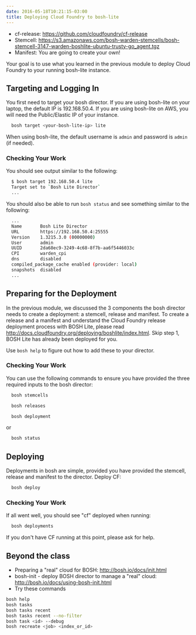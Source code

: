```yaml
---
date: 2016-05-18T10:21:15-03:00
title: Deploying Cloud Foundry to bosh-lite
---
```


- cf-release: https://github.com/cloudfoundry/cf-release
- Stemcell: https://s3.amazonaws.com/bosh-warden-stemcells/bosh-stemcell-3147-warden-boshlite-ubuntu-trusty-go_agent.tgz
- Manifest: You are going to create your own!


Your goal is to use what you learned in the previous module to deploy Cloud Foundry to your running bosh-lite instance.
## Targeting and Logging In

You first need to target your bosh director.  If you are using bosh-lite on your laptop, the default IP is 192.168.50.4.  If you are using bosh-lite on AWS, you will need the Public/Elastic IP of your instance.

```sh
  bosh target <your-bosh-lite-ip> lite
```

When using bosh-lite, the default username is `admin` and password is `admin` (if needed).

### Checking Your Work

You should see output similar to the following:

```sh
  $ bosh target 192.168.50.4 lite
  Target set to `Bosh Lite Director`
  ...
```

You should also be able to run `bosh status` and see something similar to the following:

```sh
  ...
  Name       Bosh Lite Director
  URL        https://192.168.50.4:25555
  Version    1.3215.3.0 (00000000)
  User       admin
  UUID       2da68ec9-3249-4c68-8f7b-aa6f5446033c
  CPI        warden_cpi
  dns        disabled
  compiled_package_cache enabled (provider: local)
  snapshots  disabled
  ...
```

## Preparing for the Deployment

In the previous module, we discussed the 3 components the bosh director needs to create a deployment: a stemcell, release and manifest.
To create a release and a manifest and understand the Cloud Foundry release deployment process with BOSH Lite, please read http://docs.cloudfoundry.org/deploying/boshlite/index.html.
Skip step 1, BOSH Lite has already been deployed for you.

Use `bosh help` to figure out how to add these to your director.

### Checking Your Work

You can use the following commands to ensure you have provided the three required inputs to the bosh director:

```sh
  bosh stemcells
```

```sh
  bosh releases
```

```sh
  bosh deployment
```

 or

```sh
  bosh status
```


## Deploying

Deployments in bosh are simple, provided you have provided the stemcell, release and manifest to the director. Deploy CF:

```sh
  bosh deploy
```

### Checking Your Work

If all went well, you should see "cf" deployed when running:

```sh
  bosh deployments
```

If you don't have CF running at this point, please ask for help.

## Beyond the class

* Preparing a "real" cloud for BOSH: http://bosh.io/docs/init.html
* bosh-init - deploy BOSH director to manage a "real" cloud: http://bosh.io/docs/using-bosh-init.html
* Try these commands

```sh
bosh help
bosh tasks
bosh tasks recent
bosh tasks recent --no-filter
bosh task <id> --debug
bosh recreate <job> <index_or_id>
```
